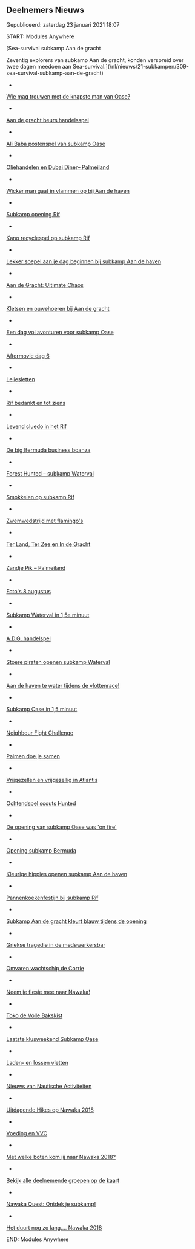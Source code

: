 


Deelnemers Nieuws
------------------





 Gepubliceerd: zaterdag 23 januari 2021 18:07
   



 START: Modules Anywhere 


[Sea-survival subkamp Aan de gracht
 




 Zeventig explorers van subkamp Aan de gracht, konden verspreid over twee dagen meedoen aan Sea-survival.](/nl/nieuws/21-subkampen/309-sea-survival-subkamp-aan-de-gracht)






* 


[Wie mag trouwen met de knapste man van Oase?](/nl/nieuws/21-subkampen/307-wie-mag-trouwen-met-de-knapste-man-van-oase)


* 


[Aan de gracht beurs handelsspel](/nl/nieuws/21-subkampen/302-aan-de-gracht-beurs-handelsspel)


* 


[Ali Baba postenspel van subkamp Oase](/nl/nieuws/21-subkampen/303-ali-baba-postenspel-van-subkamp-oase)


* 


[Oliehandelen en Dubai Diner– Palmeiland](/nl/nieuws/21-subkampen/293-oliehandelen-en-dubai-diner-palmeiland)


* 


[Wicker man gaat in vlammen op bij Aan de haven](/nl/nieuws/21-subkampen/291-burning-man-gaat-in-vlammen-op-bij-aan-de-haven)


* 


[Subkamp opening Rif](/nl/nieuws/21-subkampen/286-subkamp-opening-rif)


* 


[Kano recyclespel op subkamp Rif](/nl/nieuws/21-subkampen/285-kano-recyclespel-op-subkamp-rif)


* 


[Lekker soepel aan je dag beginnen bij subkamp Aan de haven](/nl/nieuws/21-subkampen/282-lekker-soepel-aan-je-dag-beginnen-bij-subkamp-aan-de-haven)


* 


[Aan de Gracht: Ultimate Chaos](/nl/nieuws/21-subkampen/101-aan-de-gracht-ultimate-chaos)


* 


[Kletsen en ouwehoeren bij Aan de gracht](/nl/nieuws/21-subkampen/272-kletsen-en-ouwehoeren-bij-aan-de-gracht)


* 


[Een dag vol avonturen voor subkamp Oase](/nl/nieuws/21-subkampen/270-een-dag-vol-avonturen-voor-subkamp-oase)


* 


[Aftermovie dag 6](/nl/nieuws/21-subkampen/267-aftermovie-dag-6)


* 


[Leliesletten](/nl/nieuws/21-subkampen/256-leliesletten)


* 


[Rif bedankt en tot ziens](/nl/nieuws/21-subkampen/254-rif-bedankt-en-tot-ziens)


* 


[Levend cluedo in het Rif](/nl/nieuws/21-subkampen/246-levend-cluedo-in-het-rif)


* 


[De big Bermuda business boanza](/nl/nieuws/21-subkampen/245-de-big-bermuda-business-boanza)


* 


[Forest Hunted – subkamp Waterval](/nl/nieuws/21-subkampen/241-forest-hunted-subkamp-waterval)


* 


[Smokkelen op subkamp Rif](/nl/nieuws/21-subkampen/239-smokkelen-op-subkamp-rif)


* 


[Zwemwedstrijd met flamingo's](/nl/nieuws/21-subkampen/237-zwemwedstrijd-met-flamingo-s)


* 


[Ter Land, Ter Zee en In de Gracht](/nl/nieuws/21-subkampen/235-ter-land-ter-zee-en-in-de-gracht)


* 


[Zandje Pik – Palmeiland](/nl/nieuws/21-subkampen/234-zandje-pik-palmeiland)


* 


[Foto's 8 augustus](/nl/nieuws/21-subkampen/233-foto-s-8-augustus)


* 


[Subkamp Waterval in 1,5e minuut](/nl/nieuws/21-subkampen/231-subkamp-waterval-in-1-5e-minuut)


* 


[A.D.G. handelspel](/nl/nieuws/21-subkampen/226-a-d-g-handelspel)


* 


[Stoere piraten openen subkamp Waterval](/nl/nieuws/21-subkampen/225-stoere-piraten-openen-subkamp-waterval)


* 


[Aan de haven te water tijdens de vlottenrace!](/nl/nieuws/21-subkampen/223-aan-de-haven-te-water-tijdens-de-vlottenrace)


* 


[Subkamp Oase in 1,5 minuut](/nl/nieuws/21-subkampen/218-subkamp-oase-in-1-5-minuut)


* 


[Neighbour Fight Challenge](/nl/nieuws/21-subkampen/205-neighbour-fight-challenge)


* 


[Palmen doe je samen](/nl/nieuws/21-subkampen/198-palmen-doe-je-samen)


* 


[Vrijgezellen en vrijgezellig in Atlantis](/nl/nieuws/21-subkampen/197-vrijgezellen-in-atlantis)


* 


[Ochtendspel scouts Hunted](/nl/nieuws/21-subkampen/195-ochtendspel-scouts-hunted)


* 


[De opening van subkamp Oase was 'on fire'](/nl/nieuws/21-subkampen/194-de-opening-van-subkamp-oase-was-on-fire)


* 


[Opening subkamp Bermuda](/nl/nieuws/21-subkampen/192-opening-subkamp-bermuda)


* 


[Kleurige hippies openen supkamp Aan de haven](/nl/nieuws/21-subkampen/190-kleurige-hippies-openen-supkamp-aan-de-haven)


* 


[Pannenkoekenfestijn bij subkamp Rif](/nl/nieuws/21-subkampen/189-pannenkoekenfestijn-bij-subkamp-rif)


* 


[Subkamp Aan de gracht kleurt blauw tijdens de opening](/nl/nieuws/21-subkampen/188-subkamp-aan-de-gracht-kleurt-blauw-tijdens-de-opening)


* 


[Griekse tragedie in de medewerkersbar](/nl/nieuws/21-subkampen/161-griekse-tragedie-in-de-medewerkersbar-als-een-vis-in-het-water)


* 


[Omvaren wachtschip de Corrie](/nl/nieuws/21-subkampen/162-omvaren-wachtschip-de-corrie)


* 


[Neem je flesje mee naar Nawaka!](/nl/nieuws/21-subkampen/144-neem-je-flesje-mee-naar-nawaka)


* 


[Toko de Volle Bakskist](/nl/nieuws/21-subkampen/125-toko-de-volle-bakskist)


* 


[Laatste klusweekend Subkamp Oase](/nl/nieuws/21-subkampen/119-laatste-klusweekend-subkamp-oase)


* 


[Laden- en lossen vletten](/nl/nieuws/21-subkampen/112-laden-en-lossen-vletten)


* 


[Nieuws van Nautische Activiteiten](/nl/nieuws/21-subkampen/105-nieuws-van-nautische-activiteiten)


* 


[Uitdagende Hikes op Nawaka 2018](/nl/nieuws/21-subkampen/106-uitdagende-hikes-op-nawaka-2018)


* 


[Voeding en VVC](/nl/nieuws/21-subkampen/104-voeding-en-vvc)


* 


[Met welke boten kom jij naar Nawaka 2018?](/nl/nieuws/21-subkampen/86-met-welke-boten-kom-jij-naar-nawaka-2018)


* 


[Bekijk alle deelnemende groepen op de kaart](/nl/nieuws/21-subkampen/78-groepen)


* 


[Nawaka Quest: Ontdek je subkamp!](/nl/nieuws/21-subkampen/76-nawaka-quest)


* 


[Het duurt nog zo lang…. Nawaka 2018](/nl/nieuws/21-subkampen/75-het-duurt-nog-zo-lang-nawaka-2018)






 END: Modules Anywhere 



